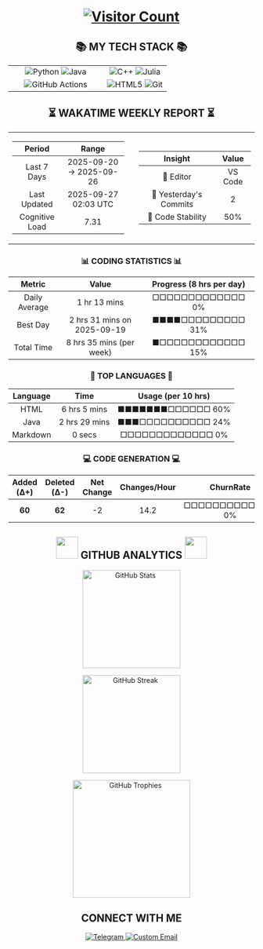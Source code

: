 <h1 align="center"> 
  <a href="https://visitorbadge.io/status?path=https%3A%2F%2Fgithub.com%2FEgoruZz">
    <img src="https://api.visitorbadge.io/api/visitors?path=https%3A%2F%2Fgithub.com%2FEgoruZz&label=VISITORS&labelColor=%23555555&countColor=%23ffd700" alt="Visitor Count"/>
  </a>
</h1>

<div align="center">
<h2 align="center">📚 MY TECH STACK 📚</h2>

<table style="width: 100%; border: none;">
  <!-- Первая строка -->
  <tr>
    <td align="center" valign="middle" style="width: 60%">
      <img src="https://img.shields.io/badge/Python-3776AB?style=for-the-badge&logo=python&logoColor=white" alt="Python">
      <img src="https://img.shields.io/badge/java-ed8b00?style=for-the-badge&logo=springboot&logoColor=ffffff" alt="Java">
    </td>
    <td align="center" valign="middle" style="width: 60%">
      <img src="https://img.shields.io/badge/C++-FF55FA?style=for-the-badge&logo=c%2B%2B&logoColor=white" alt="C++">
      <img src="https://img.shields.io/badge/Julia-9929bd?style=for-the-badge&logo=Julia&logoColor=ffffff" alt="Julia">
    </td>
  </tr>
  <!-- Вторая строка -->
  <tr>
    <td align="center" valign="middle" style="width: 60%">
      <img src="https://img.shields.io/badge/GitHub_Actions-2088FF?style=for-the-badge&logo=github-actions&logoColor=white" alt="GitHub Actions">
    </td>
    <td align="center" valign="middle" style="width: 60%">
      <img src="https://img.shields.io/badge/HTML5-e34c30?style=for-the-badge&logo=html5&logoColor=ffffff" alt="HTML5">
      <img src="https://img.shields.io/badge/Git-F05032?style=for-the-badge&logo=git&logoColor=white" alt="Git">
    </td>
  </tr>
</table>
</div>

<!--START_SECTION:waka-->
<div align='center'>

## ⏳ WAKATIME WEEKLY REPORT ⏳

<table><tr>
<td width="50%" style="padding-right: 15px;">

| Period | Range |
|:------:|:-----:|
| Last 7 Days | 2025-09-20 → 2025-09-26 |
| Last Updated | 2025-09-27 02:03 UTC |
| Cognitive Load | 7.31 |
</td>
<td width="50%" style="padding-left: 15px;">

| Insight | Value |
|:-------:|:-----:|
| 🔵 Editor | VS Code |
| 📌 Yesterday's Commits | 2 |
| 🥎 Code Stability | 50% |
</td>
</tr></table>

### 📊 CODING STATISTICS 📊

| Metric | Value | Progress (8 hrs per day) |
|:------:|:-----:|:--------:|
| Daily Average | 1 hr 13 mins | □□□□□□□□□□□□□ 0% |
| Best Day | 2 hrs 31 mins on 2025-09-19 | ■■■■□□□□□□□□□ 31% |
| Total Time | 8 hrs 35 mins (per week) | ■□□□□□□□□□□□□ 15% |

### 🚀 TOP LANGUAGES 🚀

| Language | Time | Usage (per 10 hrs) |
|:--------:|:----:|:-----:|
| HTML | 6 hrs 5 mins | ■■■■■■■□□□□□□ 60% |
| Java | 2 hrs 29 mins | ■■■□□□□□□□□□□ 24% |
| Markdown | 0 secs | □□□□□□□□□□□□□ 0% |
### 💻 CODE GENERATION 💻

| Added (Δ+) | Deleted (Δ-) | Net Change | Changes/Hour | ChurnRate | Balance |
|:---------:|:-----------:|:----------:|:-----------:|:--------:|:-------:|
| **60** | **62** | -2 | 14.2 | □□□□□□□□□□□□□ 0% | 0.96 |

</div>
<!--END_SECTION:waka-->

<div align="center">
  <h2 align="center">
    <img src="https://media.giphy.com/media/v1.Y2lkPWVjZjA1ZTQ3Ymp6ZHZzdm8xcTUxZDU4YnNuNXhoM2I4NnBqdm85NHN2cmhkYzdidCZlcD12MV9zdGlja2Vyc19yZWxhdGVkJmN0PXM/LPfKg9FjGEPKn5lcnZ/giphy.gif" width="45px"/>
    GITHUB ANALYTICS
    <img src="https://media.giphy.com/media/v1.Y2lkPWVjZjA1ZTQ3Ymp6ZHZzdm8xcTUxZDU4YnNuNXhoM2I4NnBqdm85NHN2cmhkYzdidCZlcD12MV9zdGlja2Vyc19yZWxhdGVkJmN0PXM/YMjgqsmn5131Y4tYY6/giphy.gif" width="45px"/>
</h2>

  <!-- GitHub Stats -->
  <img src="https://github-readme-stats-sigma-five.vercel.app/api?username=EgoruZz&show_icons=true&count_private=true&disable_animations=true" 
       height="200" 
       alt="GitHub Stats"
       style="display: block; margin: 10px auto;"/>

  <!-- Streak Stats -->
  <img src="https://streak-stats.demolab.com?user=EgoruZz" 
       height="200" 
       alt="GitHub Streak"
       style="display: block; margin: 10px auto;"/>

  <!-- Trophies -->
  <img src="https://github-profile-trophy.vercel.app/?username=EgoruZz&column=4&margin-w=15&margin-h=15" 
       height="240" 
       alt="GitHub Trophies"
       style="display: block; margin: 10px auto;"/>
</div>

<div align="center">
<h2 align="center">CONNECT WITH ME</h2>
</div>

<p align="center">
  <a href="https://t.me/gggggzks" target="_blank">
    <img src="https://img.shields.io/badge/Telegram-2CA5E0?style=for-the-badge&logo=telegram&logoColor=white" alt="Telegram">
  </a>
  <a href="mailto:egor.s.sergeev@mail.ru">
    <img src="https://img.shields.io/badge/My_Email-FF5733?style=for-the-badge" alt="Custom Email">
  </a>
</p>
